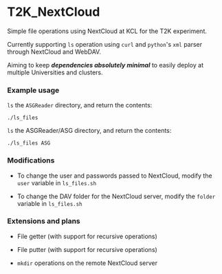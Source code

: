 # T2K_NextCloud
Simple file operations using NextCloud at KCL for the T2K experiment.

Currently supporting `ls` operation using `curl` and `python`'s `xml` parser through NextCloud and WebDAV. 

Aiming to keep ***dependencies absolutely minimal*** to easily deploy at multiple Universities and clusters.

### Example usage

`ls` the `ASGReader` directory, and return the contents:

```
./ls_files
```

`ls` the ASGReader/ASG directory, and return the contents:

```
./ls_files ASG
```

### Modifications
* To change the user and passwords passed to NextCloud, modify the `user` variable in `ls_files.sh`

* To change the DAV folder for the NextCloud server, modify the `folder` variable in `ls_files.sh`

### Extensions and plans
* File getter (with support for recursive operations)

* File putter (with support for recursive operations)

* `mkdir` operations on the remote NextCloud server
